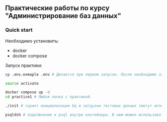 ## Практические работы по курсу "Администрирование баз данных"

### Quick start
Необходимо установить:
- docker
- docker compose

Запуск практики:
```bash
cp .env.exmaple .env # Делается при первом запуске. После необходимо зайти и поменять пароль для root пользователя.

source activate

docker compose up -d
cd practice1 # Любая папка с практикой.

./init # скрипт инициализации бд и загрузки тестовых данных (могут использоваться другие скрипты).

psqldsh # подключение к psql внутри контейнера. В нем можно использовать скрипты из *.sql файлов.
```



